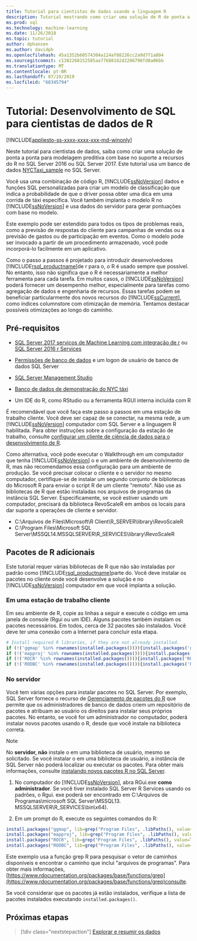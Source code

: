 ```yaml
---
title: Tutorial para cientistas de dados usando a linguagem R
description: Tutorial mostrando como criar uma solução de R de ponta a ponta para análise no banco de dados.
ms.prod: sql
ms.technology: machine-learning
ms.date: 11/26/2018
ms.topic: tutorial
author: dphansen
ms.author: davidph
ms.openlocfilehash: 45a1352b60574304a124af88226cc2a9d7f1a804
ms.sourcegitcommit: c1382268152585aa77688162d2286798fd8a06bb
ms.translationtype: MT
ms.contentlocale: pt-BR
ms.lasthandoff: 07/19/2019
ms.locfileid: "68345794"
---
```

# <a name="tutorial-sql-development-for-r-data-scientists"></a>Tutorial: Desenvolvimento de SQL para cientistas de dados de R
[!INCLUDE[appliesto-ss-xxxx-xxxx-xxx-md-winonly](../../includes/appliesto-ss-xxxx-xxxx-xxx-md-winonly.md)]

Neste tutorial para cientistas de dados, saiba como criar uma solução de ponta a ponta para modelagem preditiva com base no suporte a recursos do R no SQL Server 2016 ou SQL Server 2017. Este tutorial usa um banco de dados [NYCTaxi_sample](demo-data-nyctaxi-in-sql.md) no SQL Server. 

Você usa uma combinação de código R, [!INCLUDE[ssNoVersion](../../includes/ssnoversion-md.md)] dados e funções SQL personalizadas para criar um modelo de classificação que indica a probabilidade de que o driver possa obter uma dica em uma corrida de táxi específica. Você também implanta o modelo R no [!INCLUDE[ssNoVersion](../../includes/ssnoversion-md.md)] e usa dados do servidor para gerar pontuações com base no modelo.

Este exemplo pode ser estendido para todos os tipos de problemas reais, como a previsão de respostas do cliente para campanhas de vendas ou a previsão de gastos ou de participação em eventos. Como o modelo pode ser invocado a partir de um procedimento armazenado, você pode incorporá-lo facilmente em um aplicativo.

Como o passo a passos é projetado para introduzir desenvolvedores [!INCLUDE[rsql_productname](../../includes/rsql-productname-md.md)]de r para o, o R é usado sempre que possível. No entanto, isso não significa que o R é necessariamente a melhor ferramenta para cada tarefa. Em muitos casos, o [!INCLUDE[ssNoVersion](../../includes/ssnoversion-md.md)] poderá fornecer um desempenho melhor, especialmente para tarefas como agregação de dados e engenharia de recursos.  Essas tarefas podem se beneficiar particularmente dos novos recursos do [!INCLUDE[ssCurrent](../../includes/sscurrent-md.md)], como índices columnstore com otimização de memória. Tentamos destacar possíveis otimizações ao longo do caminho.

## <a name="prerequisites"></a>Pré-requisitos

+ [SQL Server 2017 serviços de Machine Learning com integração de r](../install/sql-machine-learning-services-windows-install.md#verify-installation) ou [SQL Server 2016 r Services](../install/sql-r-services-windows-install.md)

+ [Permissões de banco de dados](../security/user-permission.md) e um logon de usuário de banco de dados SQL Server

+ [SQL Server Management Studio](https://docs.microsoft.com/sql/ssms/download-sql-server-management-studio-ssms)

+ [Banco de dados de demonstração do NYC táxi](demo-data-nyctaxi-in-sql.md)

+ Um IDE do R, como RStudio ou a ferramenta RGUI interna incluída com R

É recomendável que você faça este passo a passos em uma estação de trabalho cliente. Você deve ser capaz de se conectar, na mesma rede, a um [!INCLUDE[ssNoVersion](../../includes/ssnoversion-md.md)] computador com SQL Server e a linguagem R habilitada. Para obter instruções sobre a configuração da estação de trabalho, consulte [configurar um cliente de ciência de dados para o desenvolvimento de R](../r/set-up-a-data-science-client.md).

Como alternativa, você pode executar o Walkthrough em um computador que tenha [!INCLUDE[ssNoVersion](../../includes/ssnoversion-md.md)] o e um ambiente de desenvolvimento de R, mas não recomendamos essa configuração para um ambiente de produção. Se você precisar colocar o cliente e o servidor no mesmo computador, certifique-se de instalar um segundo conjunto de bibliotecas do Microsoft R para enviar o script R de um cliente "remoto". Não use as bibliotecas de R que estão instaladas nos arquivos de programas da instância SQL Server. Especificamente, se você estiver usando um computador, precisará da biblioteca RevoScaleR em ambos os locais para dar suporte a operações de cliente e servidor.

+ C:\Arquivos de Files\Microsoft\R Client\R_SERVER\library\RevoScaleR 
+ C:\Program Files\Microsoft SQL Server\MSSQL14.MSSQLSERVER\R_SERVICES\library\RevoScaleR

<a name="add-packages"></a>

## <a name="additional-r-packages"></a>Pacotes de R adicionais

Este tutorial requer várias bibliotecas de R que não são instaladas por padrão como [!INCLUDE[rsql_productname](../../includes/rsql-productname-md.md)]parte do. Você deve instalar os pacotes no cliente onde você desenvolve a solução e no [!INCLUDE[ssNoVersion](../../includes/ssnoversion-md.md)] computador em que você implanta a solução.

### <a name="on-a-client-workstation"></a>Em uma estação de trabalho cliente

Em seu ambiente de R, copie as linhas a seguir e execute o código em uma janela de console (Rgui ou um IDE). Alguns pacotes também instalam os pacotes necessários. Em todos, cerca de 32 pacotes são instalados. Você deve ter uma conexão com a Internet para concluir esta etapa.
    
  ```R
  # Install required R libraries, if they are not already installed.
  if (!('ggmap' %in% rownames(installed.packages()))){install.packages('ggmap')}
  if (!('mapproj' %in% rownames(installed.packages()))){install.packages('mapproj')}
  if (!('ROCR' %in% rownames(installed.packages()))){install.packages('ROCR')}
  if (!('RODBC' %in% rownames(installed.packages()))){install.packages('RODBC')}
  ```

### <a name="on-the-server"></a>No servidor

Você tem várias opções para instalar pacotes no SQL Server. Por exemplo, SQL Server fornece o recurso de [Gerenciamento de pacotes do R](../r/install-additional-r-packages-on-sql-server.md) que permite que os administradores de banco de dados criem um repositório de pacotes e atribuam ao usuário os direitos para instalar seus próprios pacotes. No entanto, se você for um administrador no computador, poderá instalar novos pacotes usando o R, desde que você instale na biblioteca correta.

> [!NOTE]
> No **servidor, não** instale o em uma biblioteca de usuário, mesmo se solicitado. Se você instalar o em uma biblioteca de usuário, a instância de SQL Server não poderá localizar ou executar os pacotes. Para obter mais informações, consulte [instalando novos pacotes R no SQL Server](../r/install-additional-r-packages-on-sql-server.md).

1. No computador do [!INCLUDE[ssNoVersion](../../includes/ssnoversion-md.md)], abra RGui.exe **como administrador**.  Se você tiver instalado SQL Server R Services usando os padrões, o Rgui. exe poderá ser encontrado em C:\Arquivos de Programas\microsoft SQL Server\MSSQL13. MSSQLSERVER\R_SERVICES\bin\x64).

2. Em um prompt do R, execute os seguintes comandos do R:
  
  ```R
  install.packages("ggmap", lib=grep("Program Files", .libPaths(), value=TRUE)[1])
  install.packages("mapproj", lib=grep("Program Files", .libPaths(), value=TRUE)[1])
  install.packages("ROCR", lib=grep("Program Files", .libPaths(), value=TRUE)[1])
  install.packages("RODBC", lib=grep("Program Files", .libPaths(), value=TRUE)[1])
  ```
  Este exemplo usa a função grep R para pesquisar o vetor de caminhos disponíveis e encontrar o caminho que inclui "arquivos de programas". Para obter mais informações, [https://www.rdocumentation.org/packages/base/functions/grep](https://www.rdocumentation.org/packages/base/functions/grep)consulte.

  Se você considerar que os pacotes já estão instalados, verifique a lista de pacotes instalados executando `installed.packages()`.

## <a name="next-steps"></a>Próximas etapas

> [!div class="nextstepaction"]
> [Explorar e resumir os dados](walkthrough-view-and-summarize-data-using-r.md)